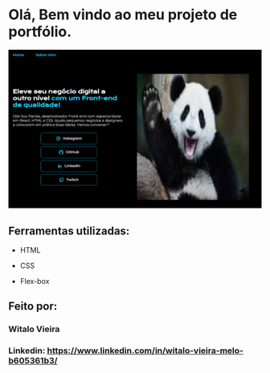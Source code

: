 # Olá, Bem vindo ao meu projeto de portfólio.

![image](https://github.com/witalomelo/portfolio/blob/bbd5a01670a03097f59c44008aad6aad6e79727b/image.png)

## Ferramentas utilizadas:

* HTML

* CSS

* Flex-box

## Feito por:

### Witalo Vieira

### Linkedin: https://www.linkedin.com/in/witalo-vieira-melo-b605361b3/

```
